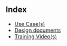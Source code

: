 ## Index
*   [Use Case(s)](https://github.com/SoftwareAG/MLW/tree/master/docs/use%20cases/Add%20Machine%20Learning%20Workbench%20as%20an%20application%20within%20Cumulocity%20IoT)
*   [Design documents](https://github.com/SoftwareAG/MLW/tree/master/docs/design)
*   [Training Video(s)](https://mlw.ai/)
